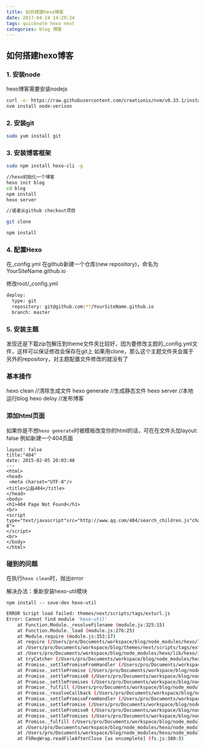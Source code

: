 ```yaml
---
title: 如何搭建hexo博客
date: 2017-04-14 14:29:24
tags: quicknote hexo next
categories: blog 博客
---
```


## 如何搭建hexo博客


### 1. 安装node
hexo博客需要安装nodejs
```bash
curl -o- https://raw.githubusercontent.com/creationix/nvm/v0.33.1/install.sh | bash
nvm install node-verison
```

### 2. 安装git
```bash
sudo yum install git
```

### 3. 安装博客框架
```bash
sudo npm install hexo-cli -g

//hexo初始化一个博客
hexo init blog
cd blog
npm install
hexo server

//或者从github checkout项目

git clone

npm install
```
<!--more-->


### 4. 配置Hexo
在_config.yml 在github新建一个仓库(new repository)，命名为YourSiteName.github.io

修改root/_config.yml
```bash
deploy:
  type: git
  repository: git@github.com:**/YourSiteName.github.io
  branch: master
```
### 5. 安装主题

发现还是下载zip包解压到theme文件夹比较好，因为要修改主题的_config.yml文件，这样可以保证修改会保存在git上
如果用clone，那么这个主题文件夹会属于另外的repository，对主题配置文件修改的就没有了


### 基本操作

hexo clean    //清除生成文件
hexo generate //生成静态文件
hexo server   //本地运行blog
hexo deloy    //发布博客


### 添加html页面

如果你是不想`hexo generate`时被模板改变你的html的话，可在在文件头加layout: false 例如新建一个404页面

```
layout: false
title:"404"
date: 2015-02-05 20:03:48
---
<html>
<head>
 <meta charset="UTF-8"/>
<title>公益404</title>
</head>
<body>
<h1>404 Page Not Found</h1>
<br>
<script type="text/javascript"src="http://www.qq.com/404/search_children.js"charset="utf-8">
</script>
<br>
</body>
</html>
```



### 碰到的问题
在执行`hexo clean`时，抛出error

解决办法：重新安装hexo-util模块

`npm install -- save-dev hexo-util`

```bash
ERROR Script load failed: themes/next/scripts/tags/exturl.js
Error: Cannot find module 'hexo-util'
    at Function.Module._resolveFilename (module.js:325:15)
    at Function.Module._load (module.js:276:25)
    at Module.require (module.js:353:17)
    at require (/Users/pro/Documents/workspace/blog/node_modules/hexo/lib/hexo/index.js:214:21)
    at /Users/pro/Documents/workspace/blog/themes/next/scripts/tags/exturl.js:8:12
    at /Users/pro/Documents/workspace/blog/node_modules/hexo/lib/hexo/index.js:230:12
    at tryCatcher (/Users/pro/Documents/workspace/blog/node_modules/hexo/node_modules/bluebird/js/release/util.js:16:23)
    at Promise._settlePromiseFromHandler (/Users/pro/Documents/workspace/blog/node_modules/hexo/node_modules/bluebird/js/release/promise.js:512:31)
    at Promise._settlePromise (/Users/pro/Documents/workspace/blog/node_modules/hexo/node_modules/bluebird/js/release/promise.js:569:18)
    at Promise._settlePromise0 (/Users/pro/Documents/workspace/blog/node_modules/hexo/node_modules/bluebird/js/release/promise.js:614:10)
    at Promise._settlePromises (/Users/pro/Documents/workspace/blog/node_modules/hexo/node_modules/bluebird/js/release/promise.js:693:18)
    at Promise._fulfill (/Users/pro/Documents/workspace/blog/node_modules/hexo/node_modules/bluebird/js/release/promise.js:638:18)
    at Promise._resolveCallback (/Users/pro/Documents/workspace/blog/node_modules/hexo/node_modules/bluebird/js/release/promise.js:432:57)
    at Promise._settlePromiseFromHandler (/Users/pro/Documents/workspace/blog/node_modules/hexo/node_modules/bluebird/js/release/promise.js:524:17)
    at Promise._settlePromise (/Users/pro/Documents/workspace/blog/node_modules/hexo/node_modules/bluebird/js/release/promise.js:569:18)
    at Promise._settlePromise0 (/Users/pro/Documents/workspace/blog/node_modules/hexo/node_modules/bluebird/js/release/promise.js:614:10)
    at Promise._settlePromises (/Users/pro/Documents/workspace/blog/node_modules/hexo/node_modules/bluebird/js/release/promise.js:693:18)
    at Promise._fulfill (/Users/pro/Documents/workspace/blog/node_modules/hexo/node_modules/bluebird/js/release/promise.js:638:18)
    at /Users/pro/Documents/workspace/blog/node_modules/hexo/node_modules/bluebird/js/release/nodeback.js:42:21
    at /Users/pro/Documents/workspace/blog/node_modules/hexo/node_modules/hexo-fs/node_modules/graceful-fs/graceful-fs.js:78:16
    at FSReqWrap.readFileAfterClose [as oncomplete] (fs.js:380:3)
```

